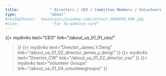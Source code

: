 ```yaml
---
title:              " Directors / CEO / Committee Members / Volunteers 董事/行政總裁/委員/義工 "
type:               "about"
#resImgTeaser:  teaserpics/pixabay.com/contact-2860030_640.jpg
#icon:               "far fa-address-card"
---
```




{{< mydiv4o text="CEO"
link="/about_us_01_01_ceo/"
>}}
{{< mydiv4o text="Director_James.Y.Deng"
link="/about_us_01_02_director_james_y_deng/"
>}}
{{< mydiv4o text="Director_CW"
link="/about_us_01_02_director_cw/"
>}}
{{< mydiv4o text="Volunteer Groups"
link="/about_us_01_04_volunteergroups/"
>}}

